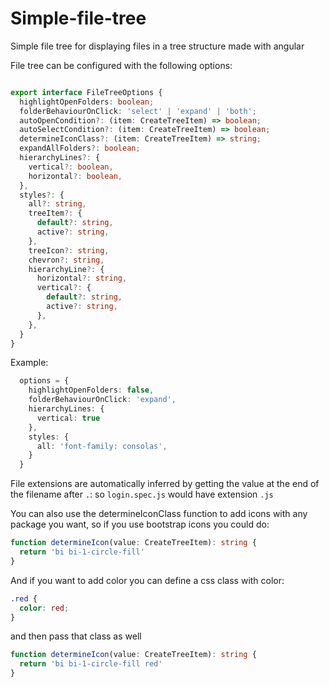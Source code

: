 # Simple-file-tree
Simple file tree for displaying files in a tree structure made with angular

File tree can be configured with the following options:
```typescript

export interface FileTreeOptions {
  highlightOpenFolders: boolean;
  folderBehaviourOnClick: 'select' | 'expand' | 'both';
  autoOpenCondition?: (item: CreateTreeItem) => boolean;
  autoSelectCondition?: (item: CreateTreeItem) => boolean;
  determineIconClass?: (item: CreateTreeItem) => string;
  expandAllFolders?: boolean;
  hierarchyLines?: {
    vertical?: boolean,
    horizontal?: boolean,
  },
  styles?: {
    all?: string,
    treeItem?: {
      default?: string,
      active?: string,
    },
    treeIcon?: string,
    chevron?: string,
    hierarchyLine?: {
      horizontal?: string,
      vertical?: {
        default?: string,
        active?: string,
      },
    },
  }
}

```

Example:
```typescript
  options = {
    highlightOpenFolders: false,
    folderBehaviourOnClick: 'expand',
    hierarchyLines: {
      vertical: true
    },
    styles: {
      all: 'font-family: consolas',
    }
  }
```

File extensions are automatically inferred by getting the value at the end of the filename after `.`:
so `login.spec.js` would have extension `.js` 

You can also use the determineIconClass function to add icons with any package you want, so if you use bootstrap icons you could do:
```typescript
function determineIcon(value: CreateTreeItem): string {
  return 'bi bi-1-circle-fill'
}
```
And if you want to add color you can define a css class with color:
```css
.red {
  color: red;
}
```
and then pass that class as well
```typescript
function determineIcon(value: CreateTreeItem): string {
  return 'bi bi-1-circle-fill red'
}
```

